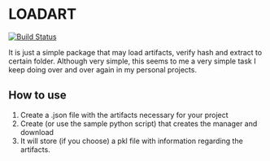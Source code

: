 # LOADART
[![Build Status](https://travis-ci.org/fsan/loadart.svg?branch=master)](https://travis-ci.org/fsan/loadart)

It is just a simple package that may load artifacts, verify hash and extract to certain folder.
Although very simple, this seems to me a very simple task I keep doing over and over again in my
personal projects.

## How to use

1. Create a .json file with the artifacts necessary for your project
1. Create (or use the sample python script) that creates the manager and download
1. It will store (if you choose) a pkl file with information regarding the artifacts.
